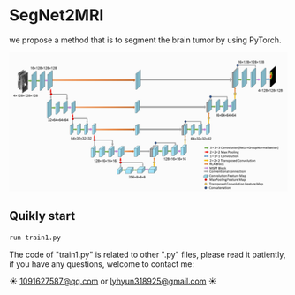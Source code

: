 # SegNet2MRI
we propose a method that is to segment the brain tumor by using PyTorch.


![network](模型结构.jpg)

## Quikly start
```python
run train1.py
```
The code of "train1.py" is related to other ".py" files, please read it patiently, if you have any questions, welcome to contact me: 

:sunny: 1091627587@qq.com or lyhyun318925@gmail.com :sunny:

